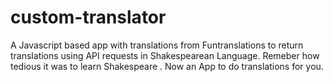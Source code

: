 # custom-translator
A Javascript based app with translations from Funtranslations to return translations using API requests in Shakespearean Language.
Remeber how tedious it was to learn Shakespeare . Now an App to do translations for you.
